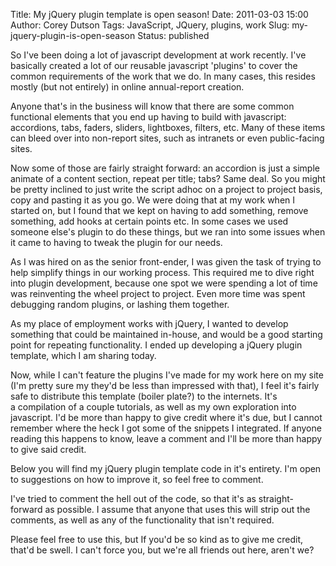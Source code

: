 Title: My jQuery plugin template is open season!
Date: 2011-03-03 15:00
Author: Corey Dutson
Tags: JavaScript, JQuery, plugins, work
Slug: my-jquery-plugin-is-open-season
Status: published

So I've been doing a lot of javascript development at work recently.
I've basically created a lot of our reusable javascript 'plugins' to
cover the common requirements of the work that we do. In many cases,
this resides mostly (but not entirely) in online annual-report creation.

Anyone that's in the business will know that there are some common
functional elements that you end up having to build with javascript:
accordions, tabs, faders, sliders, lightboxes, filters, etc. Many of
these items can bleed over into non-report sites, such as intranets or
even public-facing sites.


<!-- PELICAN_END_SUMMARY -->


Now some of those are fairly straight forward: an accordion is just a
simple animate of a content section, repeat per title; tabs? Same deal.
So you might be pretty inclined to just write the script adhoc on a
project to project basis, copy and pasting it as you go. We were doing
that at my work when I started on, but I found that we kept on having to
add something, remove something, add hooks at certain points etc. In
some cases we used someone else's plugin to do these things, but we ran
into some issues when it came to having to tweak the plugin for our
needs.

As I was hired on as the senior front-ender, I was given the task of
trying to help simplify things in our working process. This required me
to dive right into plugin development, because one spot we were spending
a lot of time was reinventing the wheel project to project. Even more
time was spent debugging random plugins, or lashing them together.

As my place of employment works with jQuery, I wanted to develop
something that could be maintained in-house, and would be a good
starting point for repeating functionality. I ended up developing a
jQuery plugin template, which I am sharing today.

Now, while I can't feature the plugins I've made for my work here on my
site (I'm pretty sure my they'd be less than impressed with that), I
feel it's fairly safe to distribute this template (boiler plate?) to the
internets. It's a compilation of a couple tutorials, as well as my own
exploration into javascript. I'd be more than happy to give credit where
it's due, but I cannot remember where the heck I got some of the
snippets I integrated. If anyone reading this happens to know, leave a
comment and I'll be more than happy to give said credit.

Below you will find my jQuery plugin template code in it's entirety. I'm
open to suggestions on how to improve it, so feel free to comment.



I've tried to comment the hell out of the code, so that it's as
straight-forward as possible. I assume that anyone that uses this will
strip out the comments, as well as any of the functionality that isn't
required.

Please feel free to use this, but If you'd be so kind as to give me
credit, that'd be swell. I can't force you, but we're all friends out
here, aren't we?
